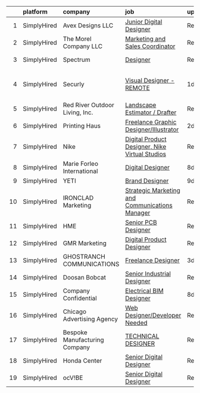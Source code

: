 

|    | platform    | company                        | job                                                                                                                                                         | update_time   | location                     |
|---:|:------------|:-------------------------------|:------------------------------------------------------------------------------------------------------------------------------------------------------------|:--------------|:-----------------------------|
|  1 | SimplyHired | Avex Designs LLC               | [Junior Digital Designer](https://www.simplyhired.com/job/-74LSMpVWwq90Q0qk7gYmaLHecG-Fj01940sPSsfvVIRck3_Oo97mg?q=digital+designer)                        | Recently      | Remote                       |
|  2 | SimplyHired | The Morel Company LLC          | [Marketing and Sales Coordinator](https://www.simplyhired.com/job/jFNrXlDGz3-XRyKeRpZejF5i13FhbCMjWc6Bq_jFaLruWPUQRFWSPw?q=digital+designer)                | Recently      | Batesville, IN               |
|  3 | SimplyHired | Spectrum                       | [Designer](https://www.simplyhired.com/job/0dSRwgiXxQPjWjyLX_OMl6rq3kiiFtiDoS0sMFYFBGWHDcXWqpvRNw?q=digital+designer)                                       | Recently      | Traverse City, MI            |
|  4 | SimplyHired | Securly                        | [Visual Designer - REMOTE](https://www.simplyhired.com/job/KSDk8ILUyihVQGn0kcxF5r4xfVBItp4Je7IBCJljXvBkuGHI925Izg?q=digital+designer)                       | 1d            | San Antonio, TX +3 locations |
|  5 | SimplyHired | Red River Outdoor Living, Inc. | [Landscape Estimator / Drafter](https://www.simplyhired.com/job/3FZw0I5Vdng0MfFrDbPuDx0Wby4ciLDRv9D1qafryf1OcAxpYxsqfQ?q=digital+designer)                  | Recently      | Paris, TX                    |
|  6 | SimplyHired | Printing Haus                  | [Freelance Graphic Designer/Illustrator](https://www.simplyhired.com/job/uieXt9X5QVSRJOXHG7xNJ3IXVAAvwIbac7rjW_7xjI30mmNvPqQvSg?q=digital+designer)         | 2d            | Remote                       |
|  7 | SimplyHired | Nike                           | [Digital Product Designer, Nike Virtual Studios](https://www.simplyhired.com/job/AqMYh3RHe9_nPkvM1-BomXGyNXG_O6mnYm_Nx7olzLc2V8Ucx8SwXg?q=digital+designer) | Recently      | Los Angeles, CA              |
|  8 | SimplyHired | Marie Forleo International     | [Digital Designer](https://www.simplyhired.com/job/Fv2aEPRm-AzxWc10CEvMn5Pva0VU-fiefNgrAYR6BoIb3FOuhdCT6Q?q=digital+designer)                               | 8d            | Remote                       |
|  9 | SimplyHired | YETI                           | [Brand Designer](https://www.simplyhired.com/job/CiMuVz6836Lk8Fn1pgoBIRjIDQVesOiiDiloBumdqrlwNc17tPVYKg?q=digital+designer)                                 | 9d            | Austin, TX                   |
| 10 | SimplyHired | IRONCLAD Marketing             | [Strategic Marketing and Communications Manager](https://www.simplyhired.com/job/5wwG5xFRCVDBnOepdTsLnrltT_seTQlhDji2ObKskmC-26MHAQWrog?q=digital+designer) | Recently      | Fargo, ND                    |
| 11 | SimplyHired | HME                            | [Senior PCB Designer](https://www.simplyhired.com/job/nqZYzdud9EeFrQKwtRSj6VV5mSNWh63v2D5ulaKUGuLXMapYJsNVsg?q=digital+designer)                            | Recently      | Carlsbad, CA                 |
| 12 | SimplyHired | GMR Marketing                  | [Digital Product Designer](https://www.simplyhired.com/job/sf-vigkgdsFXRkjjP_7ir4n5NCodnrXqh6ugP5TJNG7t-kGM-EmV3w?q=digital+designer)                       | Recently      | Remote                       |
| 13 | SimplyHired | GHOSTRANCH COMMUNICATIONS      | [Freelance Designer](https://www.simplyhired.com/job/5m8fuDqFeopo6nBClnV9OKXTSJmJw9SY--EX6cbi5HzXYrXjJ7vVwA?q=digital+designer)                             | 3d            | Remote                       |
| 14 | SimplyHired | Doosan Bobcat                  | [Senior Industrial Designer](https://www.simplyhired.com/job/t9gcUVNdYD9rFUci2nWQrqisloKpJ2SLm-MKmhdUTxyG4kpTA2nF5A?q=digital+designer)                     | Recently      | Bismarck, ND                 |
| 15 | SimplyHired | Company Confidential           | [Electrical BIM Designer](https://www.simplyhired.com/job/j5UuVk9gArLWW5uOKUmYhtIEcuKY8LdbjITaL2ssEcK4YCuYHyqzzw?q=digital+designer)                        | 8d            | Cleveland, OH                |
| 16 | SimplyHired | Chicago Advertising Agency     | [Web Designer/Developer Needed](https://www.simplyhired.com/job/3WomrldDVp_gZau2C1LngZoA36zG91ldOR1uxfIywCG-c5eoqglKUw?q=digital+designer)                  | Recently      | Remote                       |
| 17 | SimplyHired | Bespoke Manufacturing Company  | [TECHNICAL DESIGNER](https://www.simplyhired.com/job/_Yt__Xbe3X5gHj-jOZvw_lJNTz3NwIdmOahW4myYgmqkFdHHHqkB3Q?q=digital+designer)                             | Recently      | Phoenix, AZ                  |
| 18 | SimplyHired | Honda Center                   | [Senior Digital Designer](https://www.simplyhired.com/job/sMONFAxt3U47KWbDxPIjUb6vRFAA6G26CzqYZELf9iFTc_MQ-G8ong?q=digital+designer)                        | Recently      | California                   |
| 19 | SimplyHired | ocV!BE                         | [Senior Digital Designer](https://www.simplyhired.com/job/gvxxyT47ytY4eangyiPSDk4ur0ghtf59ehEr61pyt1dXW59SRNIEog?q=digital+designer)                        | Recently      | California                   |